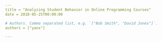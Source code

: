 ```yaml
---
title = "Analyzing Student Behavior in Online Programming Courses"
date = 2018-05-25T00:00:00

# Authors. Comma separated list, e.g. `["Bob Smith", "David Jones"]`.
authors = ["yanx"]

---
```

